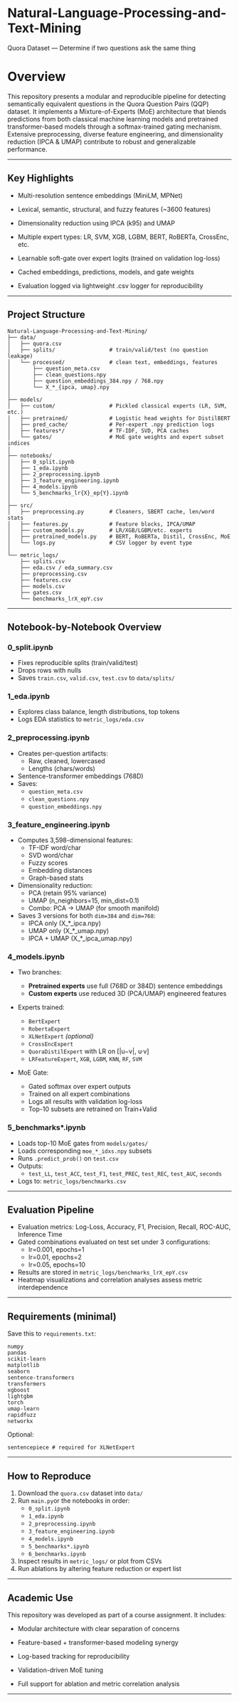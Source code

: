 # Natural-Language-Processing-and-Text-Mining
Quora Dataset — Determine if two questions ask the same thing

# Overview

This repository presents a modular and reproducible pipeline for detecting semantically equivalent questions in the Quora Question Pairs (QQP) dataset. It implements a Mixture-of-Experts (MoE) architecture that blends predictions from both classical machine learning models and pretrained transformer-based models through a softmax-trained gating mechanism. Extensive preprocessing, diverse feature engineering, and dimensionality reduction (IPCA & UMAP) contribute to robust and generalizable performance.

---

## Key Highlights

- Multi-resolution sentence embeddings (MiniLM, MPNet)

- Lexical, semantic, structural, and fuzzy features (~3600 features)

- Dimensionality reduction using IPCA (k95) and UMAP

- Multiple expert types: LR, SVM, XGB, LGBM, BERT, RoBERTa, CrossEnc, etc.

- Learnable soft-gate over expert logits (trained on validation log-loss)

- Cached embeddings, predictions, models, and gate weights

- Evaluation logged via lightweight .csv logger for reproducibility


---

## Project Structure

```
Natural-Language-Processing-and-Text-Mining/
├── data/
│   ├── quora.csv
│   ├── splits/                 # train/valid/test (no question leakage)
│   └── processed/              # clean text, embeddings, features
│       ├── question_meta.csv
│       ├── clean_questions.npy
│       ├── question_embeddings_384.npy / 768.npy
│       └── X_*_{ipca, umap}.npy
│
├── models/
│   ├── custom/                 # Pickled classical experts (LR, SVM, etc.)
│   ├── pretrained/             # Logistic head weights for DistilBERT
│   ├── pred_cache/             # Per-expert .npy prediction logs
│   ├── features*/              # TF-IDF, SVD, PCA caches
│   └── gates/                  # MoE gate weights and expert subset indices
│
├── notebooks/
│   ├── 0_split.ipynb
│   ├── 1_eda.ipynb
│   ├── 2_preprocessing.ipynb
│   ├── 3_feature_engineering.ipynb
│   ├── 4_models.ipynb
│   └── 5_benchmarks_lr{X}_ep{Y}.ipynb
│
├── src/
│   ├── preprocessing.py        # Cleaners, SBERT cache, len/word stats
│   ├── features.py             # Feature blocks, IPCA/UMAP
│   ├── custom_models.py        # LR/XGB/LGBM/etc. experts
│   ├── pretrained_models.py    # BERT, RoBERTa, Distil, CrossEnc, MoE
│   └── logs.py                 # CSV logger by event type
│
└── metric_logs/
    ├── splits.csv
    ├── eda.csv / eda_summary.csv
    ├── preprocessing.csv
    ├── features.csv
    ├── models.csv
    ├── gates.csv
    └── benchmarks_lrX_epY.csv

```


---

## Notebook-by-Notebook Overview

### 0_split.ipynb
- Fixes reproducible splits (train/valid/test)
- Drops rows with nulls
- Saves `train.csv`, `valid.csv`, `test.csv` to `data/splits/`

### 1_eda.ipynb
- Explores class balance, length distributions, top tokens
- Logs EDA statistics to `metric_logs/eda.csv`

### 2_preprocessing.ipynb
- Creates per-question artifacts:
  - Raw, cleaned, lowercased
  - Lengths (chars/words)
- Sentence-transformer embeddings (768D)
- Saves:
  - `question_meta.csv`
  - `clean_questions.npy`
  - `question_embeddings.npy`

### 3_feature_engineering.ipynb
- Computes 3,598-dimensional features:
  - TF-IDF word/char
  - SVD word/char
  - Fuzzy scores
  - Embedding distances
  - Graph-based stats
- Dimensionality reduction:
  - PCA (retain 95% variance)
  - UMAP (n_neighbors=15, min_dist=0.1)
  - Combo: PCA → UMAP (for smooth manifold)
- Saves 3 versions for both `dim=384` and `dim=768`:
  - IPCA only (X_*_ipca.npy)
  - UMAP only (X_*_umap.npy)
  - IPCA + UMAP (X_*_ipca_umap.npy)

### 4_models.ipynb
- Two branches:
  - **Pretrained experts** use full (768D or 384D) sentence embeddings
  - **Custom experts** use reduced 3D (PCA/UMAP) engineered features

- Experts trained:
  - `BertExpert`
  - `RobertaExpert`
  - `XLNetExpert` *(optional)*
  - `CrossEncExpert`
  - `QuoraDistilExpert` with LR on [|u−v|, u·v]
  - `LRFeatureExpert`, `XGB`, `LGBM`, `KNN`, `RF`, `SVM`

- MoE Gate:
  - Gated softmax over expert outputs
  - Trained on all expert combinations
  - Logs all results with validation log-loss
  - Top-10 subsets are retrained on Train+Valid

### 5_benchmarks*.ipynb
- Loads top-10 MoE gates from `models/gates/`
- Loads corresponding `moe_*_idxs.npy` subsets
- Runs `.predict_prob()` on `test.csv`
- Outputs:
  - `test_LL`, `test_ACC`, `test_F1`, `test_PREC`, `test_REC`, `test_AUC`, `seconds`
- Logs to: `metric_logs/benchmarks.csv`

---

## Evaluation Pipeline

- Evaluation metrics: Log-Loss, Accuracy, F1, Precision, Recall, ROC-AUC, Inference Time
- Gated combinations evaluated on test set under 3 configurations:
  - lr=0.001, epochs=1
  - lr=0.01, epochs=2
  - lr=0.05, epochs=10
- Results are stored in `metric_logs/benchmarks_lrX_epY.csv`
- Heatmap visualizations and correlation analyses assess metric interdependence
---

## Requirements (minimal)

Save this to `requirements.txt`:
```
numpy
pandas
scikit-learn
matplotlib
seaborn
sentence-transformers
transformers
xgboost
lightgbm
torch
umap-learn
rapidfuzz
networkx
```

Optional:
```
sentencepiece # required for XLNetExpert
```

---

## How to Reproduce

1. Download the `quora.csv` dataset into `data/`
2. Run `main.py`or the notebooks in order:
   - `0_split.ipynb`
   - `1_eda.ipynb`
   - `2_preprocessing.ipynb`
   - `3_feature_engineering.ipynb`
   - `4_models.ipynb`
   - `5_benchmarks*.ipynb`
   - `6_benchmarks.ipynb`
3. Inspect results in `metric_logs/` or plot from CSVs
4. Run ablations by altering feature reduction or expert list

---

## Academic Use

This repository was developed as part of a course assignment. It includes:

  - Modular architecture with clear separation of concerns

  - Feature-based + transformer-based modeling synergy

  - Log-based tracking for reproducibility

  - Validation-driven MoE tuning

  - Full support for ablation and metric correlation analysis

---